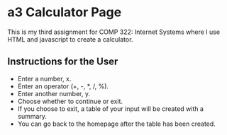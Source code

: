 # a3 Calculator Page

This is my third assignment for COMP 322: Internet Systems where I use HTML and javascript to create a calculator.

## Instructions for the User
- Enter a number, x.
- Enter an operator (+, -, *, /, %).
- Enter another number, y.
- Choose whether to continue or exit.
- If you choose to exit, a table of your input will be created with a summary.
- You can go back to the homepage after the table has been created.